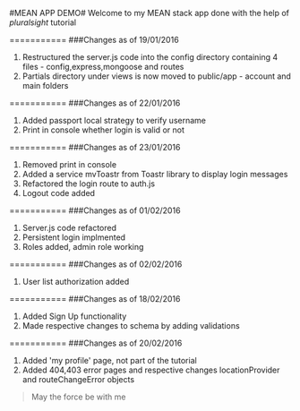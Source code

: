 #MEAN APP DEMO#
Welcome to my MEAN stack app done with the help of *pluralsight* tutorial


===========
###Changes as of 19/01/2016
1.  Restructured the server.js code into the config directory containing 4 files - config,express,mongoose and routes
1.  Partials directory under views is now moved to public/app - account and main folders


===========
###Changes as of 22/01/2016
1.  Added passport local strategy to verify username
1.  Print in console whether login is valid or not


===========
###Changes as of 23/01/2016
1.  Removed print in console
1.  Added a service mvToastr from Toastr library to display login messages
1.  Refactored the login route to auth.js
1.  Logout code added

===========
###Changes as of 01/02/2016
1.  Server.js code refactored
1.  Persistent login implmented
1.  Roles added, admin role working

===========
###Changes as of 02/02/2016
1.  User list authorization added

===========
###Changes as of 18/02/2016
1.  Added Sign Up functionality
2.  Made respective changes to schema by adding validations

===========
###Changes as of 20/02/2016
1.  Added 'my profile' page, not part of the tutorial
2.  Added 404,403 error pages and respective changes locationProvider and routeChangeError objects

>May the force be with me
